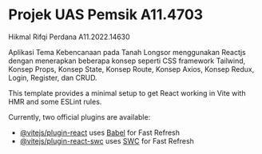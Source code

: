 # Projek UAS Pemsik A11.4703

Hikmal Rifqi Perdana
A11.2022.14630

Aplikasi Tema Kebencanaan pada Tanah Longsor menggunakan Reactjs dengan menerapkan beberapa konsep seperti CSS framework Tailwind, Konsep Props, Konsep State, Konsep Route, Konsep Axios, Konsep Redux, Login, Register, dan CRUD.

This template provides a minimal setup to get React working in Vite with HMR and some ESLint rules.

Currently, two official plugins are available:

- [@vitejs/plugin-react](https://github.com/vitejs/vite-plugin-react/blob/main/packages/plugin-react/README.md) uses [Babel](https://babeljs.io/) for Fast Refresh
- [@vitejs/plugin-react-swc](https://github.com/vitejs/vite-plugin-react-swc) uses [SWC](https://swc.rs/) for Fast Refresh
